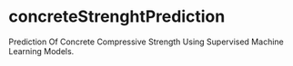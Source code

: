 # concreteStrenghtPrediction
Prediction Of Concrete Compressive Strength Using Supervised Machine Learning Models.

